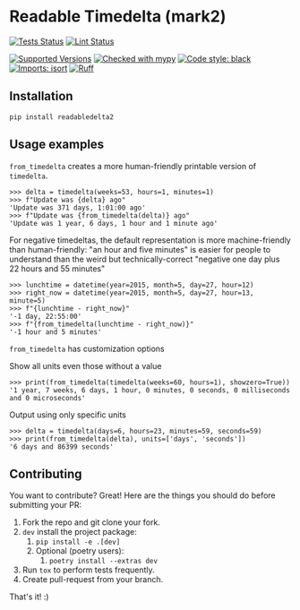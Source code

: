 Readable Timedelta (mark2)
==========================
[![Tests Status](https://github.com/bandophahita/readabledelta2/actions/workflows/tests.yml/badge.svg)](https://github.com/bandophahita/readabledelta2/actions/workflows/tests.yml)
[![Lint Status](https://github.com/bandophahita/readabledelta2/actions/workflows/lint.yml/badge.svg)](https://github.com/bandophahita/readabledelta2/actions/workflows/lint.yml)

[![Supported Versions](https://img.shields.io/pypi/pyversions/readabledelta2.svg)](https://pypi.org/project/readabledelta2)
[![Checked with mypy](http://www.mypy-lang.org/static/mypy_badge.svg)](http://mypy-lang.org/)
[![Code style: black](https://img.shields.io/badge/code%20style-black-000000.svg)](https://github.com/psf/black)
[![Imports: isort](https://img.shields.io/badge/%20imports-isort-%231674b1?style=flat&labelColor=ef8336)](https://pycqa.github.io/isort/)
[![Ruff](https://img.shields.io/endpoint?url=https://raw.githubusercontent.com/astral-sh/ruff/main/assets/badge/v2.json)](https://github.com/astral-sh/ruff)

Installation
------------

    pip install readabledelta2

Usage examples
--------------

`from_timedelta` creates a more human-friendly printable version of `timedelta`.

    >>> delta = timedelta(weeks=53, hours=1, minutes=1)
    >>> f"Update was {delta} ago"
    'Update was 371 days, 1:01:00 ago'
    >>> f"Update was {from_timedelta(delta)} ago"
    'Update was 1 year, 6 days, 1 hour and 1 minute ago'

For negative timedeltas, the default representation is more machine-friendly than 
human-friendly: 
"an hour and five minutes" is easier for people to understand than 
the weird but technically-correct 
"negative one day plus 22 hours and 55 minutes"

    >>> lunchtime = datetime(year=2015, month=5, day=27, hour=12)
    >>> right_now = datetime(year=2015, month=5, day=27, hour=13, minute=5)
    >>> f"{lunchtime - right_now}"
    '-1 day, 22:55:00'
    >>> f"{from_timedelta(lunchtime - right_now)}"
    '-1 hour and 5 minutes'

`from_timedelta` has customization options

Show all units even those without a value

    >>> print(from_timedelta(timedelta(weeks=60, hours=1), showzero=True))
    '1 year, 7 weeks, 6 days, 1 hour, 0 minutes, 0 seconds, 0 milliseconds and 0 microseconds'

Output using only specific units

    >>> delta = timedelta(days=6, hours=23, minutes=59, seconds=59)
    >>> print(from_timedelta(delta), units=['days', 'seconds'])
    '6 days and 86399 seconds'


Contributing
------------

You want to contribute? Great! Here are the things you should do before submitting your PR:

1. Fork the repo and git clone your fork.
1. `dev` install the project package:
   1. `pip install -e .[dev]`
   1. Optional (poetry users):
      1. `poetry install --extras dev`
1. Run `tox` to perform tests frequently.
1. Create pull-request from your branch.

That's it! :)
